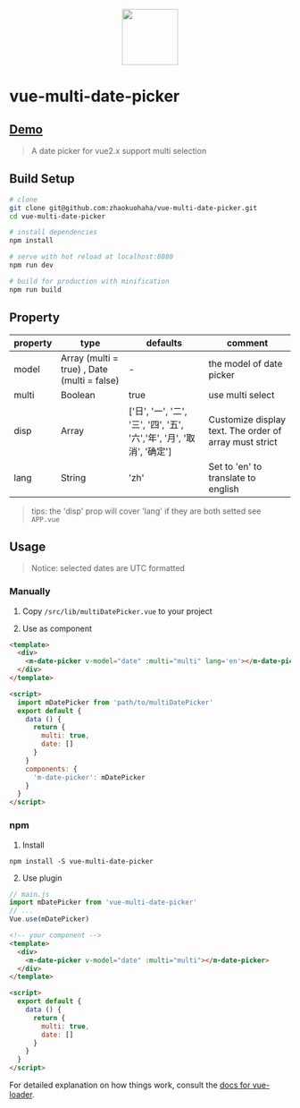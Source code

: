 
<p align="center"><a href="http://123.206.203.65:8000/" target="_blank"><img width="100"src="./src/assets/logo.png"></a></p>

# vue-multi-date-picker

## [Demo](http://demo.oldzeng.com/)
> A date picker for vue2.x support multi selection

## Build Setup

``` bash
# clone
git clone git@github.com:zhaokuohaha/vue-multi-date-picker.git
cd vue-multi-date-picker

# install dependencies
npm install

# serve with hot reload at localhost:8080
npm run dev

# build for production with minification
npm run build
```

## Property

|property|type|defaults|comment|
|---|---|---|---|
|model|Array (multi = true) , Date (multi = false)|- |the model of date picker|
|multi| Boolean| true |use multi select |
|disp| Array<String>|['日', '一', '二', '三', '四', '五', '六','年', '月', '取消', '确定']| Customize display text. The order of array must strict |
|lang| String | 'zh' | Set to 'en' to translate to english |

> tips: the 'disp' prop will cover 'lang' if they are both setted see `APP.vue`

## Usage

> Notice: selected dates are UTC formatted

### Manually
1. Copy `/src/lib/multiDatePicker.vue` to your project

2. Use as component 
```html
<template>
  <div>
    <m-date-picker v-model="date" :multi="multi" lang='en'></m-date-picker>
  </div>
</template>

<script>
  import mDatePicker from 'path/to/multiDatePicker'
  export default {
    data () {
      return {
        multi: true,
        date: []
      }
    }
    components: {
      'm-date-picker': mDatePicker
    }
  }
</script>
```

### npm

1. Install 
```shell
npm install -S vue-multi-date-picker
```

2. Use plugin
```js
// main.js
import mDatePicker from 'vue-multi-date-picker'
// ...
Vue.use(mDatePicker)
```
```html
<!-- your component -->
<template>
  <div>
    <m-date-picker v-model="date" :multi="multi"></m-date-picker>
  </div>
</template>

<script>
  export default {
    data () {
      return {
        multi: true,
        date: []
      }
    }
  }
</script>
```
For detailed explanation on how things work, consult the [docs for vue-loader](http://vuejs.github.io/vue-loader).
